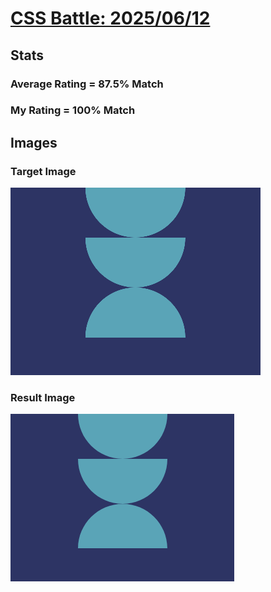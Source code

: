 # [CSS Battle: 2025/06/12](https://cssbattle.dev/play/E9dPyo7ZbeuFZFaO1mIn)

## Stats

### Average Rating = 87.5% Match

### My Rating = 100% Match

## Images

### Target Image

![](./images/target.png)

### Result Image

![](./images/result.png)
